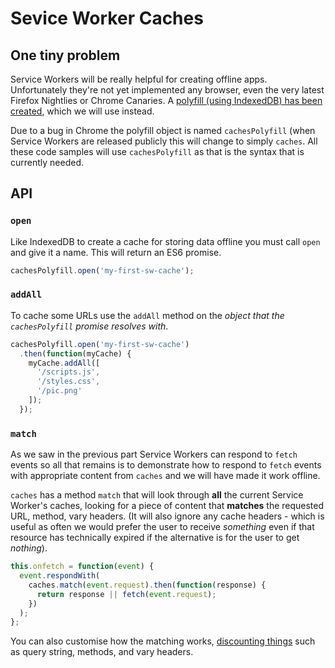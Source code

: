# Sevice Worker Caches

## One tiny problem

Service Workers will be really helpful for creating offline apps.  Unfortunately they're not yet implemented any browser, even the very latest Firefox Nightlies or Chrome Canaries.  A [polyfill (using IndexedDB) has been created](https://github.com/jeffposnick/service-worker-cache), which we will use instead.

Due to a bug in Chrome the polyfill object is named `cachesPolyfill` (when Service Workers are released publicly this will change to simply `caches`.  All these code samples will use `cachesPolyfill` as that is the syntax that is currently needed.

## API

### `open`

Like IndexedDB to create a cache for storing data offline you must call `open` and give it a name.  This will return an ES6 promise.

```js
cachesPolyfill.open('my-first-sw-cache');
```

### `addAll`

To cache some URLs use the `addAll` method on the *object that the `cachesPolyfill` promise resolves with*.

```js
cachesPolyfill.open('my-first-sw-cache')
  .then(function(myCache) {
    myCache.addAll([
      '/scripts.js',
      '/styles.css',
      '/pic.png'
    ]);
  });
```

### `match`

As we saw in the previous part Service Workers can respond to `fetch` events so all that remains is to demonstrate how to respond to `fetch` events with appropriate content from `caches` and we will have made it work offline.

`caches` has a method `match` that will look through **all** the current Service Worker's caches, looking for a piece of content that **matches** the requested URL, method, vary headers.  (It will also ignore any cache headers - which is useful as often we would prefer the user to receive *something* even if that resource has technically expired if the alternative is for the user to get *nothing*).

```js
this.onfetch = function(event) {
  event.respondWith(
    caches.match(event.request).then(function(response) {
      return response || fetch(event.request);
    })
  );
};
```

You can also customise how the matching works, [discounting things](https://slightlyoff.github.io/ServiceWorker/spec/service_worker/#cache-query-options-dictionary) such as query string, methods, and vary headers.
